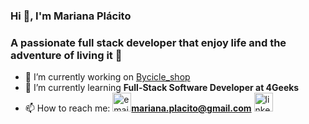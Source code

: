 ### Hi 👋, I'm Mariana Plácito
### A passionate full stack developer that enjoy life and the adventure of living it 🙂

- 🔭 I’m currently working on [Bycicle_shop](https://github.com/4GeeksAcademy/Bycicle_shop)
- 🌱 I’m currently learning **Full-Stack Software Developer at 4Geeks**
- 📫 How to reach me: 
<img src='https://cdn4.iconfinder.com/data/icons/social-media-logos-6/512/112-gmail_email_mail-512.png' alt='email' height='30'>**mariana.placito@gmail.com**
[<img src='https://store-images.s-microsoft.com/image/apps.31120.9007199266245564.44dc7699-748d-4c34-ba5e-d04eb48f7960.bc4172bd-63f0-455a-9acd-5457f44e4473' alt='linkedin' height='30'>](https://www.linkedin.com/in/mariana-pl%C3%A1cito-a4242177/) 

<!--
**Placito/Placito** is a ✨ _special_ ✨ repository because its `README.md` (this file) appears on your GitHub profile.

Here are some ideas to get you started:

- 🔭 I’m currently working on [Bycicle_shop](https://github.com/4GeeksAcademy/Bycicle_shop)
- 🌱 I’m currently learning **Full-Stack Software Developer at 4Geeks**
- 👯 I’m looking to collaborate on ...
- 🤔 I’m looking for help with ...
- 💬 Ask me about ...
- 📫 How to reach me: **mariana.placito@gmail.com**
- 😄 Pronouns: ...
- ⚡ Fun fact: ...
-->
